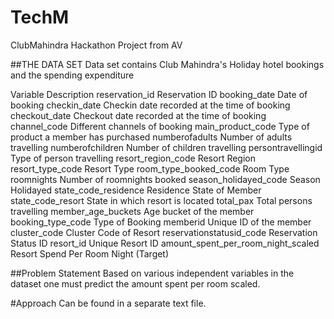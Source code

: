 # TechM
ClubMahindra Hackathon Project from AV

##THE DATA SET
Data set contains Club Mahindra's Holiday hotel bookings and the spending expenditure

Variable	                                                                          Description
reservation_id	                                                                  Reservation ID
booking_date	                                                                    Date of booking
checkin_date	                                                                    Checkin date recorded at the time of booking
checkout_date	                                                                    Checkout date recorded at the time of booking
channel_code	                                                                    Different channels of booking
main_product_code	                                                                Type of product a member has purchased
numberofadults	                                                                  Number of adults travelling
numberofchildren	                                                                Number of children travelling
persontravellingid	                                                              Type of person travelling
resort_region_code	                                                              Resort Region
resort_type_code	                                                                Resort Type
room_type_booked_code	                                                            Room Type
roomnights	Number of                                                             roomnights booked
season_holidayed_code	                                                            Season Holidayed
state_code_residence	                                                            Residence State of Member
state_code_resort	                                                                State in which resort is located
total_pax	                                                                        Total persons travelling
member_age_buckets	                                                              Age bucket of the member
booking_type_code	                                                                Type of Booking
memberid	                                                                        Unique ID of the member
cluster_code	                                                                    Cluster Code of Resort
reservationstatusid_code	                                                        Reservation Status ID
resort_id	                                                                        Unique Resort ID
amount_spent_per_room_night_scaled	                                              Resort Spend Per Room Night (Target) 


##Problem Statement
Based on various independent variables in the dataset one must predict the amount spent per room scaled.

#Approach
Can be found in a separate text file.
